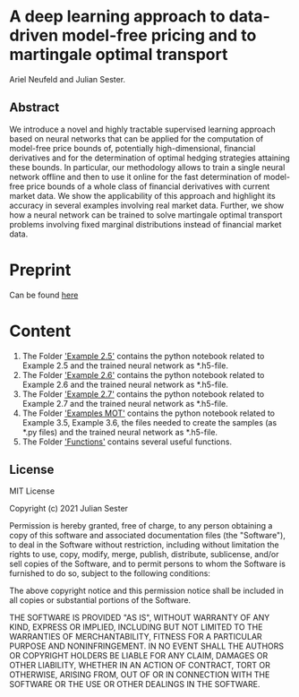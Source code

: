 # A deep learning approach to data-driven model-free pricing and to martingale optimal transport

Ariel Neufeld and Julian Sester.

## Abstract
We introduce a novel and highly tractable supervised learning approach based on neural networks that can be applied for the computation of model-free price bounds of, potentially high-dimensional, financial derivatives and for the determination of optimal hedging strategies attaining these bounds. In particular, our methodology allows to train a single neural network offline and then to use it online for the fast determination of model-free price bounds of a whole class of financial derivatives with current market data. We show the applicability of this approach and highlight its accuracy in several examples involving real market data. Further, we show how a neural network can be trained to solve martingale optimal transport problems involving fixed marginal distributions instead of financial market data.

# Preprint
Can be found [here](https://arxiv.org/abs/2103.11435)

# Content
1. The Folder ['Example 2.5'](https://github.com/juliansester/deep_model_free_pricing/tree/Example-2.5) contains the python notebook related to Example 2.5 and the trained neural network as *.h5-file.
2. The Folder ['Example 2.6'](https://github.com/juliansester/deep_model_free_pricing/tree/Example-2.6) contains the python notebook related to Example 2.6 and the trained neural network as *.h5-file.
3. The Folder ['Example 2.7'](https://github.com/juliansester/deep_model_free_pricing/tree/Example-2.7) contains the python notebook related to Example 2.7 and the trained neural network as *.h5-file.
4. The Folder ['Examples MOT'](https://github.com/juliansester/deep_model_free_pricing/tree/Examples-MOT) contains the python notebook related to Example 3.5, Example 3.6, the files needed to create the samples (as *.py files) and the trained neural network as *.h5-file.
5. The Folder ['Functions'](https://github.com/juliansester/deep_model_free_pricing/tree/Functions) contains several useful functions.



## License
MIT License

Copyright (c) 2021 Julian Sester

Permission is hereby granted, free of charge, to any person obtaining a copy
of this software and associated documentation files (the "Software"), to deal
in the Software without restriction, including without limitation the rights
to use, copy, modify, merge, publish, distribute, sublicense, and/or sell
copies of the Software, and to permit persons to whom the Software is
furnished to do so, subject to the following conditions:

The above copyright notice and this permission notice shall be included in all
copies or substantial portions of the Software.

THE SOFTWARE IS PROVIDED "AS IS", WITHOUT WARRANTY OF ANY KIND, EXPRESS OR
IMPLIED, INCLUDING BUT NOT LIMITED TO THE WARRANTIES OF MERCHANTABILITY,
FITNESS FOR A PARTICULAR PURPOSE AND NONINFRINGEMENT. IN NO EVENT SHALL THE
AUTHORS OR COPYRIGHT HOLDERS BE LIABLE FOR ANY CLAIM, DAMAGES OR OTHER
LIABILITY, WHETHER IN AN ACTION OF CONTRACT, TORT OR OTHERWISE, ARISING FROM,
OUT OF OR IN CONNECTION WITH THE SOFTWARE OR THE USE OR OTHER DEALINGS IN THE
SOFTWARE.

